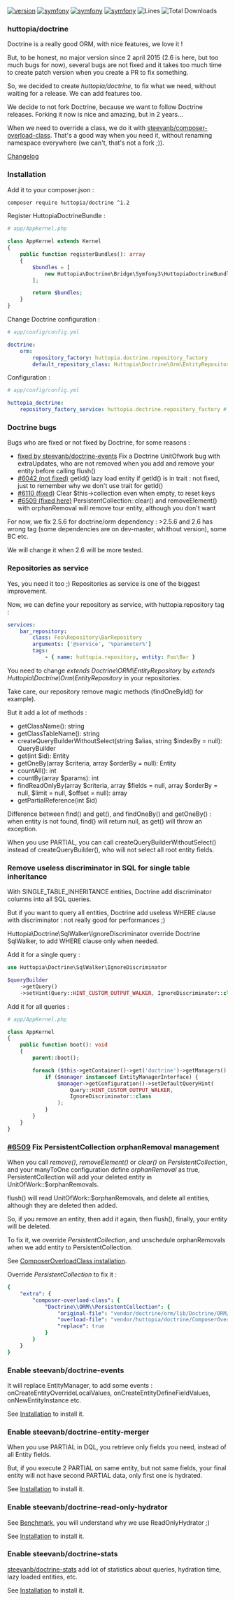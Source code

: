 [![version](https://img.shields.io/badge/version-1.2.3-green.svg)](https://github.com/huttopia/doctrine/releases/tag/1.2.3)
[![symfony](https://img.shields.io/badge/php-^7.1.3-blue.svg)](http://www.php.net)
[![symfony](https://img.shields.io/badge/doctrine/orm-2.5.6-blue.svg)](http://www.doctrine-project.org)
[![symfony](https://img.shields.io/badge/symfony/symfony-^3.0-blue.svg)](https://symfony.com/)
![Lines](https://img.shields.io/badge/code%20lines-1490-green.svg)
![Total Downloads](https://poser.pugx.org/huttopia/doctrine/downloads)

### huttopia/doctrine

Doctrine is a really good ORM, with nice features, we love it !

But, to be honest, no major version since 2 april 2015 (2.6 is here, but too much bugs for now), several bugs are not fixed
and it takes too much time to create patch version when you create a PR to fix something.

So, we decided to create _huttopia/doctrine_, to fix what we need, without waiting for a release.
We can add features too.

We decide to not fork Doctrine, because we want to follow Doctrine releases. Forking it now is nice and amazing, but in 2 years...

When we need to override a class, we do it with [steevanb/composer-overload-class](https://github.com/steevanb/composer-overload-class).
That's a good way when you need it, without renaming namespace everywhere (we can't, that's not a fork ;)).

[Changelog](changelog.md)

### Installation

Add it to your composer.json :

```bash
composer require huttopia/doctrine ^1.2
```

Register HuttopiaDoctrineBundle :
```php
# app/AppKernel.php

class AppKernel extends Kernel
{
    public function registerBundles(): array
    {
        $bundles = [
            new Huttopia\Doctrine\Bridge\Symfony3\HuttopiaDoctrineBundle()
        ];

        return $bundles;
    }
}
```

Change Doctrine configuration :
```yml
# app/config/config.yml

doctrine:
    orm:
        repository_factory: huttopia.doctrine.repository_factory
        default_repository_class: Huttopia\Doctrine\Orm\EntityRepository
```

Configuration :
```yml
# app/config/config.yml

huttopia_doctrine:
    repository_factory_service: huttopia.doctrine.repository_factory # this is default value
```

### Doctrine bugs

Bugs who are fixed or not fixed by Doctrine, for some reasons :
- [fixed by steevanb/doctrine-events](https://github.com/steevanb/doctrine-events) Fix a Doctrine UnitOfwork bug with extraUpdates, who are not removed when you add and remove your entity before calling flush()
- [#6042 (not fixed)](https://github.com/doctrine/doctrine2/issues/6042) getId() lazy load entity if getId() is in trait : not fixed, just to remember why we don't use trait for getId()
- [#6110 (fixed)](https://github.com/doctrine/doctrine2/pull/6110) Clear $this->collection even when empty, to reset keys
- [#6509 (fixed here)](https://github.com/doctrine/doctrine2/issues/6509) PersistentCollection::clear() and removeElement() with orphanRemoval will remove tour entity, although you don't want

For now, we fix 2.5.6 for doctrine/orm dependency : >2.5.6 and 2.6 has wrong tag (some dependencies are on dev-master, whithout version), some BC etc.

We will change it when 2.6 will be more tested.

### Repositories as service

Yes, you need it too ;) Repositories as service is one of the biggest improvement.

Now, we can define your repository as service, with huttopia.repository tag :
```yml
services:
    bar_repository:
        class: Foo\Repository\BarRepository
        arguments: ['@service', '%parameter%']
        tags:
            - { name: huttopia.repository, entity: Foo\Bar }

```

You need to change _extends Doctrine\ORM\EntityRepository_ by _extends Huttopia\Doctrine\Orm\EntityRepository_ in your repositories.

Take care, our repository remove magic methods (findOneById() for example).

But it add a lot of methods :
- getClassName(): string
- getClassTableName(): string
- createQueryBuilderWithoutSelect(string $alias, string $indexBy = null): QueryBuilder
- get(int $id): Entity
- getOneBy(array $criteria, array $orderBy = null): Entity
- countAll(): int
- countBy(array $params): int
- findReadOnlyBy(array $criteria, array $fields = null, array $orderBy = null, $limit = null, $offset = null): array
- getPartialReference(int $id)

Difference between find() and get(), and findOneBy() and getOneBy() : when entity is not found, find() will return null, as get() will throw an exception.

When you use PARTIAL, you can call createQueryBuilderWithoutSelect() instead of createQueryBuilder(), who will not select all root entity fields.

### Remove useless discriminator in SQL for single table inheritance

With SINGLE_TABLE_INHERITANCE entities, Doctrine add discriminator columns into all SQL queries.

But if you want to query all entities, Doctrine add useless WHERE clause with discriminator : not really good for performances ;)

Huttopia\Doctrine\SqlWalker\IgnoreDiscriminator override Doctrine SqlWalker, to add WHERE clause only when needed.

Add it for a single query :
```php
use Huttopia\Doctrine\SqlWalker\IgnoreDiscriminator

$queryBuilder
    ->getQuery()
    ->setHint(Query::HINT_CUSTOM_OUTPUT_WALKER, IgnoreDiscriminator::class);
```

Add it for all queries :
```php
# app/AppKernel.php

class AppKernel
{
    public function boot(): void
    {
        parent::boot();

        foreach ($this->getContainer()->get('doctrine')->getManagers() as $manager) {
            if ($manager instanceof EntityManagerInterface) {
                $manager->getConfiguration()->setDefaultQueryHint(
                    Query::HINT_CUSTOM_OUTPUT_WALKER,
                    IgnoreDiscriminator::class
                );
            }
        }
    }
}
```

### [#6509](https://github.com/doctrine/doctrine2/issues/6509) Fix PersistentCollection orphanRemoval management

When you call _remove()_, _removeElement()_ or _clear()_ on _PersistentCollection_, and your manyToOne configuration define _orphanRemoval_ as true,
PersistentCollection will add your deleted entity in UnitOfWork::$orphanRemovals.

flush() will read UnitOfWork::$orphanRemovals, and delete all entities, although they are deleted then added.

So, if you remove an entity, then add it again, then flush(), finally, your entity will be deleted.

To fix it, we override _PersistentCollection_, and unschedule orphanRemovals when we add entity to PersistentCollection.

See [ComposerOverloadClass installation](https://github.com/steevanb/composer-overload-class).

Override _PersistentCollection_ to fix it :
```yml
{
    "extra": {
        "composer-overload-class": {
            "Doctrine\\ORM\\PersistentCollection": {
                "original-file": "vendor/doctrine/orm/lib/Doctrine/ORM/PersistentCollection.php",
                "overload-file": "vendor/huttopia/doctrine/ComposerOverloadClass/Orm/PersistentCollection.php",
                "replace": true
            }
        }
    }
}
```

### Enable steevanb/doctrine-events

It will replace EntityManager, to add some events : onCreateEntityOverrideLocalValues, onCreateEntityDefineFieldValues, onNewEntityInstance etc.

See [Installation](https://github.com/steevanb/doctrine-events/blob/master/README.md#installation) to install it.

### Enable steevanb/doctrine-entity-merger

When you use PARTIAL in DQL, you retrieve only fields you need, instead of all Entity fields.

But, if you execute 2 PARTIAL on same entity, but not same fields, your final entity will not have second PARTIAL data, only first one is hydrated.

See [Installation](https://github.com/steevanb/doctrine-entity-merger#installation) to install it.

### Enable steevanb/doctrine-read-only-hydrator

See [Benchmark](https://github.com/steevanb/doctrine-read-only-hydrator#benchmark), you will understand why we use ReadOnlyHydrator ;)

See [Installation](https://github.com/steevanb/doctrine-read-only-hydrator#installation) to install it.

### Enable steevanb/doctrine-stats

[steevanb/doctrine-stats](https://github.com/steevanb/doctrine-stats) add lot of statistics about queries, hydration time, lazy loaded entities, etc.

See [Installation](https://github.com/steevanb/doctrine-stats#installation) to install it.
